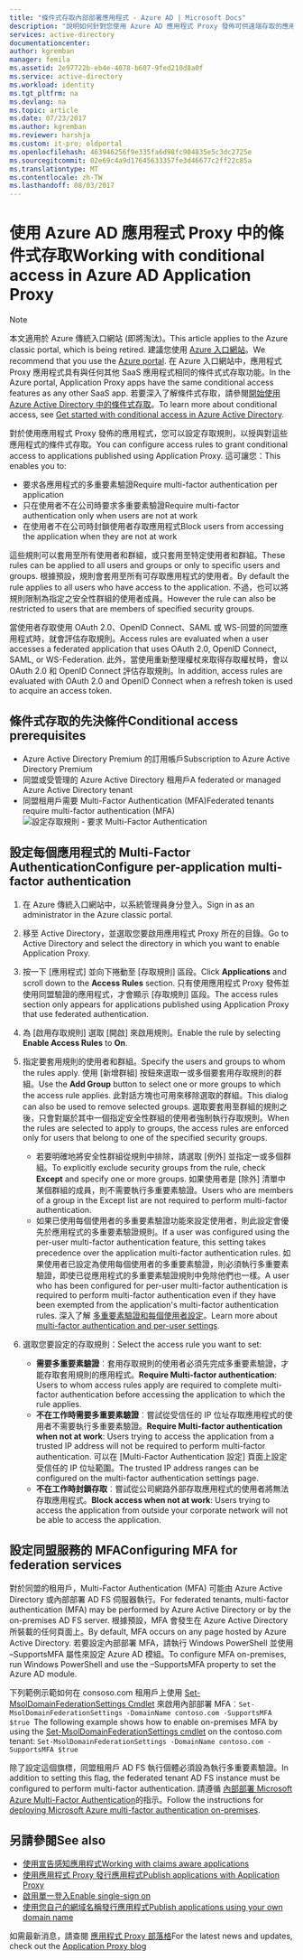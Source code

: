 ```yaml
---
title: "條件式存取內部部署應用程式 - Azure AD | Microsoft Docs"
description: "說明如何針對您使用 Azure AD 應用程式 Proxy 發佈可供遠端存取的應用程式設定條件式存取。"
services: active-directory
documentationcenter: 
author: kgremban
manager: femila
ms.assetid: 2e97722b-eb4e-4078-b607-9fed210d8a0f
ms.service: active-directory
ms.workload: identity
ms.tgt_pltfrm: na
ms.devlang: na
ms.topic: article
ms.date: 07/23/2017
ms.author: kgremban
ms.reviewer: harshja
ms.custom: it-pro; oldportal
ms.openlocfilehash: 463946256f9e335fa6d98fc904835e5c3dc2725e
ms.sourcegitcommit: 02e69c4a9d17645633357fe3d46677c2ff22c85a
ms.translationtype: MT
ms.contentlocale: zh-TW
ms.lasthandoff: 08/03/2017
---
```

# <a name="working-with-conditional-access-in-azure-ad-application-proxy"></a><span data-ttu-id="fcdba-103">使用 Azure AD 應用程式 Proxy 中的條件式存取</span><span class="sxs-lookup"><span data-stu-id="fcdba-103">Working with conditional access in Azure AD Application Proxy</span></span>

>[!NOTE]
><span data-ttu-id="fcdba-104">本文適用於 Azure 傳統入口網站 (即將淘汰)。</span><span class="sxs-lookup"><span data-stu-id="fcdba-104">This article applies to the Azure classic portal, which is being retired.</span></span> <span data-ttu-id="fcdba-105">建議您使用 [Azure 入口網站](https://portal.azure.com)。</span><span class="sxs-lookup"><span data-stu-id="fcdba-105">We recommend that you use the [Azure portal](https://portal.azure.com).</span></span> <span data-ttu-id="fcdba-106">在 Azure 入口網站中，應用程式 Proxy 應用程式具有與任何其他 SaaS 應用程式相同的條件式式存取功能。</span><span class="sxs-lookup"><span data-stu-id="fcdba-106">In the Azure portal, Application Proxy apps have the same conditional access features as any other SaaS app.</span></span> <span data-ttu-id="fcdba-107">若要深入了解條件式存取，請參閱[開始使用 Azure Active Directory 中的條件式存取](active-directory-conditional-access-azure-portal-get-started.md)。</span><span class="sxs-lookup"><span data-stu-id="fcdba-107">To learn more about conditional access, see [Get started with conditional access in Azure Active Directory](active-directory-conditional-access-azure-portal-get-started.md).</span></span>

<span data-ttu-id="fcdba-108">對於使用應用程式 Proxy 發佈的應用程式，您可以設定存取規則，以授與對這些應用程式的條件式存取。</span><span class="sxs-lookup"><span data-stu-id="fcdba-108">You can configure access rules to grant conditional access to applications published using Application Proxy.</span></span> <span data-ttu-id="fcdba-109">這可讓您：</span><span class="sxs-lookup"><span data-stu-id="fcdba-109">This enables you to:</span></span>

* <span data-ttu-id="fcdba-110">要求各應用程式的多重要素驗證</span><span class="sxs-lookup"><span data-stu-id="fcdba-110">Require multi-factor authentication per application</span></span>
* <span data-ttu-id="fcdba-111">只在使用者不在公司時要求多重要素驗證</span><span class="sxs-lookup"><span data-stu-id="fcdba-111">Require multi-factor authentication only when users are not at work</span></span>
* <span data-ttu-id="fcdba-112">在使用者不在公司時封鎖使用者存取應用程式</span><span class="sxs-lookup"><span data-stu-id="fcdba-112">Block users from accessing the application when they are not at work</span></span>

<span data-ttu-id="fcdba-113">這些規則可以套用至所有使用者和群組，或只套用至特定使用者和群組。</span><span class="sxs-lookup"><span data-stu-id="fcdba-113">These rules can be applied to all users and groups or only to specific users and groups.</span></span> <span data-ttu-id="fcdba-114">根據預設，規則會套用至所有可存取應用程式的使用者。</span><span class="sxs-lookup"><span data-stu-id="fcdba-114">By default the rule applies to all users who have access to the application.</span></span> <span data-ttu-id="fcdba-115">不過，也可以將規則限制為指定之安全性群組的使用者成員。</span><span class="sxs-lookup"><span data-stu-id="fcdba-115">However the rule can also be restricted to users that are members of specified security groups.</span></span>  

<span data-ttu-id="fcdba-116">當使用者存取使用 OAuth 2.0、OpenID Connect、SAML 或 WS-同盟的同盟應用程式時，就會評估存取規則。</span><span class="sxs-lookup"><span data-stu-id="fcdba-116">Access rules are evaluated when a user accesses a federated application that uses OAuth 2.0, OpenID Connect, SAML, or WS-Federation.</span></span> <span data-ttu-id="fcdba-117">此外，當使用重新整理權杖來取得存取權杖時，會以 OAuth 2.0 和 OpenID Connect 評估存取規則。</span><span class="sxs-lookup"><span data-stu-id="fcdba-117">In addition, access rules are evaluated with OAuth 2.0 and OpenID Connect when a refresh token is used to acquire an access token.</span></span>

## <a name="conditional-access-prerequisites"></a><span data-ttu-id="fcdba-118">條件式存取的先決條件</span><span class="sxs-lookup"><span data-stu-id="fcdba-118">Conditional access prerequisites</span></span>
* <span data-ttu-id="fcdba-119">Azure Active Directory Premium 的訂用帳戶</span><span class="sxs-lookup"><span data-stu-id="fcdba-119">Subscription to Azure Active Directory Premium</span></span>
* <span data-ttu-id="fcdba-120">同盟或受管理的 Azure Active Directory 租用戶</span><span class="sxs-lookup"><span data-stu-id="fcdba-120">A federated or managed Azure Active Directory tenant</span></span>
* <span data-ttu-id="fcdba-121">同盟租用戶需要 Multi-Factor Authentication (MFA)</span><span class="sxs-lookup"><span data-stu-id="fcdba-121">Federated tenants require multi-factor authentication (MFA)</span></span>  
    ![設定存取規則 - 要求 Multi-Factor Authentication](./media/active-directory-application-proxy-conditional-access/application-proxy-conditional-access.png)

## <a name="configure-per-application-multi-factor-authentication"></a><span data-ttu-id="fcdba-123">設定每個應用程式的 Multi-Factor Authentication</span><span class="sxs-lookup"><span data-stu-id="fcdba-123">Configure per-application multi-factor authentication</span></span>
1. <span data-ttu-id="fcdba-124">在 Azure 傳統入口網站中，以系統管理員身分登入。</span><span class="sxs-lookup"><span data-stu-id="fcdba-124">Sign in as an administrator in the Azure classic portal.</span></span>
2. <span data-ttu-id="fcdba-125">移至 Active Directory，並選取您要啟用應用程式 Proxy 所在的目錄。</span><span class="sxs-lookup"><span data-stu-id="fcdba-125">Go to Active Directory and select the directory in which you want to enable Application Proxy.</span></span>
3. <span data-ttu-id="fcdba-126">按一下 [應用程式] 並向下捲動至 [存取規則] 區段。</span><span class="sxs-lookup"><span data-stu-id="fcdba-126">Click **Applications** and scroll down to the **Access Rules** section.</span></span> <span data-ttu-id="fcdba-127">只有使用應用程式 Proxy 發佈並使用同盟驗證的應用程式，才會顯示 [存取規則] 區段。</span><span class="sxs-lookup"><span data-stu-id="fcdba-127">The access rules section only appears for applications published using Application Proxy that use federated authentication.</span></span>
4. <span data-ttu-id="fcdba-128">為 [啟用存取規則] 選取 [開啟] 來啟用規則。</span><span class="sxs-lookup"><span data-stu-id="fcdba-128">Enable the rule by selecting **Enable Access Rules** to **On**.</span></span>
5. <span data-ttu-id="fcdba-129">指定要套用規則的使用者和群組。</span><span class="sxs-lookup"><span data-stu-id="fcdba-129">Specify the users and groups to whom the rules apply.</span></span> <span data-ttu-id="fcdba-130">使用 [新增群組] 按鈕來選取一或多個要套用存取規則的群組。</span><span class="sxs-lookup"><span data-stu-id="fcdba-130">Use the **Add Group** button to select one or more groups to which the access rule applies.</span></span> <span data-ttu-id="fcdba-131">此對話方塊也可用來移除選取的群組。</span><span class="sxs-lookup"><span data-stu-id="fcdba-131">This dialog can also be used to remove selected groups.</span></span>  <span data-ttu-id="fcdba-132">選取要套用至群組的規則之後，只會對屬於其中一個指定安全性群組的使用者強制執行存取規則。</span><span class="sxs-lookup"><span data-stu-id="fcdba-132">When the rules are selected to apply to groups, the access rules are enforced only for users that belong to one of the specified security groups.</span></span>  

   * <span data-ttu-id="fcdba-133">若要明確地將安全性群組從規則中排除，請選取 [例外]  並指定一或多個群組。</span><span class="sxs-lookup"><span data-stu-id="fcdba-133">To explicitly exclude security groups from the rule, check **Except** and specify one or more groups.</span></span> <span data-ttu-id="fcdba-134">如果使用者是 [除外] 清單中某個群組的成員，則不需要執行多重要素驗證。</span><span class="sxs-lookup"><span data-stu-id="fcdba-134">Users who are members of a group in the Except list are not required to perform multi-factor authentication.</span></span>  
   * <span data-ttu-id="fcdba-135">如果已使用每個使用者的多重要素驗證功能來設定使用者，則此設定會優先於應用程式的多重要素驗證規則。</span><span class="sxs-lookup"><span data-stu-id="fcdba-135">If a user was configured using the per-user multi-factor authentication feature, this setting takes precedence over the application multi-factor authentication rules.</span></span> <span data-ttu-id="fcdba-136">如果使用者已設定為使用每個使用者的多重要素驗證，則必須執行多重要素驗證，即使已從應用程式的多重要素驗證規則中免除他們也一樣。</span><span class="sxs-lookup"><span data-stu-id="fcdba-136">A user who has been configured for per-user multi-factor authentication is required to perform multi-factor authentication even if they have been exempted from the application's multi-factor authentication rules.</span></span> <span data-ttu-id="fcdba-137">深入了解 [多重要素驗證和每個使用者設定](../multi-factor-authentication/multi-factor-authentication.md)。</span><span class="sxs-lookup"><span data-stu-id="fcdba-137">Learn more about [multi-factor authentication and per-user settings](../multi-factor-authentication/multi-factor-authentication.md).</span></span>
6. <span data-ttu-id="fcdba-138">選取您要設定的存取規則：</span><span class="sxs-lookup"><span data-stu-id="fcdba-138">Select the access rule you want to set:</span></span>

   * <span data-ttu-id="fcdba-139">**需要多重要素驗證**︰套用存取規則的使用者必須先完成多重要素驗證，才能存取套用規則的應用程式。</span><span class="sxs-lookup"><span data-stu-id="fcdba-139">**Require Multi-factor authentication**: Users to whom access rules apply are required to complete multi-factor authentication before accessing the application to which the rule applies.</span></span>
   * <span data-ttu-id="fcdba-140">**不在工作時需要多重要素驗證**︰嘗試從受信任的 IP 位址存取應用程式的使用者不需要執行多重要素驗證。</span><span class="sxs-lookup"><span data-stu-id="fcdba-140">**Require Multi-factor authentication when not at work**: Users trying to access the application from a trusted IP address will not be required to perform multi-factor authentication.</span></span> <span data-ttu-id="fcdba-141">可以在 [Multi-Factor Authentication 設定] 頁面上設定受信任的 IP 位址範圍。</span><span class="sxs-lookup"><span data-stu-id="fcdba-141">The trusted IP address ranges can be configured on the multi-factor authentication settings page.</span></span>
   * <span data-ttu-id="fcdba-142">**不在工作時封鎖存取**︰嘗試從公司網路外部存取應用程式的使用者將無法存取應用程式。</span><span class="sxs-lookup"><span data-stu-id="fcdba-142">**Block access when not at work**: Users trying to access the application from outside your corporate network will not be able to access the application.</span></span>

## <a name="configuring-mfa-for-federation-services"></a><span data-ttu-id="fcdba-143">設定同盟服務的 MFA</span><span class="sxs-lookup"><span data-stu-id="fcdba-143">Configuring MFA for federation services</span></span>
<span data-ttu-id="fcdba-144">對於同盟的租用戶，Multi-Factor Authentication (MFA) 可能由 Azure Active Directory 或內部部署 AD FS 伺服器執行。</span><span class="sxs-lookup"><span data-stu-id="fcdba-144">For federated tenants, multi-factor authentication (MFA) may be performed by Azure Active Directory or by the on-premises AD FS server.</span></span> <span data-ttu-id="fcdba-145">根據預設，MFA 會發生在 Azure Active Directory 所裝載的任何頁面上。</span><span class="sxs-lookup"><span data-stu-id="fcdba-145">By default, MFA occurs on any page hosted by Azure Active Directory.</span></span> <span data-ttu-id="fcdba-146">若要設定內部部署 MFA，請執行 Windows PowerShell 並使用 –SupportsMFA 屬性來設定 Azure AD 模組。</span><span class="sxs-lookup"><span data-stu-id="fcdba-146">To configure MFA on-premises, run Windows PowerShell and use the –SupportsMFA property to set the Azure AD module.</span></span>

<span data-ttu-id="fcdba-147">下列範例示範如何在 consoso.com 租用戶上使用 [Set-MsolDomainFederationSettings Cmdlet](https://msdn.microsoft.com/library/azure/dn194088.aspx) 來啟用內部部署 MFA︰`Set-MsolDomainFederationSettings -DomainName contoso.com -SupportsMFA $true `</span><span class="sxs-lookup"><span data-stu-id="fcdba-147">The following example shows how to enable on-premises MFA by using the [Set-MsolDomainFederationSettings cmdlet](https://msdn.microsoft.com/library/azure/dn194088.aspx) on the contoso.com tenant: `Set-MsolDomainFederationSettings -DomainName contoso.com -SupportsMFA $true `</span></span>

<span data-ttu-id="fcdba-148">除了設定這個旗標，同盟租用戶 AD FS 執行個體必須設為執行多重要素驗證。</span><span class="sxs-lookup"><span data-stu-id="fcdba-148">In addition to setting this flag, the federated tenant AD FS instance must be configured to perform multi-factor authentication.</span></span> <span data-ttu-id="fcdba-149">請遵循 [內部部署 Microsoft Azure Multi-Factor Authentication](../multi-factor-authentication/multi-factor-authentication-get-started-server.md)的指示。</span><span class="sxs-lookup"><span data-stu-id="fcdba-149">Follow the instructions for [deploying Microsoft Azure multi-factor authentication on-premises](../multi-factor-authentication/multi-factor-authentication-get-started-server.md).</span></span>

## <a name="see-also"></a><span data-ttu-id="fcdba-150">另請參閱</span><span class="sxs-lookup"><span data-stu-id="fcdba-150">See also</span></span>
* [<span data-ttu-id="fcdba-151">使用宣告感知應用程式</span><span class="sxs-lookup"><span data-stu-id="fcdba-151">Working with claims aware applications</span></span>](active-directory-application-proxy-claims-aware-apps.md)
* [<span data-ttu-id="fcdba-152">使用應用程式 Proxy 發行應用程式</span><span class="sxs-lookup"><span data-stu-id="fcdba-152">Publish applications with Application Proxy</span></span>](active-directory-application-proxy-publish.md)
* [<span data-ttu-id="fcdba-153">啟用單一登入</span><span class="sxs-lookup"><span data-stu-id="fcdba-153">Enable single-sign on</span></span>](active-directory-application-proxy-sso-using-kcd.md)
* [<span data-ttu-id="fcdba-154">使用您自己的網域名稱發行應用程式</span><span class="sxs-lookup"><span data-stu-id="fcdba-154">Publish applications using your own domain name</span></span>](active-directory-application-proxy-custom-domains.md)

<span data-ttu-id="fcdba-155">如需最新消息，請查閱 [應用程式 Proxy 部落格](http://blogs.technet.com/b/applicationproxyblog/)</span><span class="sxs-lookup"><span data-stu-id="fcdba-155">For the latest news and updates, check out the [Application Proxy blog](http://blogs.technet.com/b/applicationproxyblog/)</span></span>
